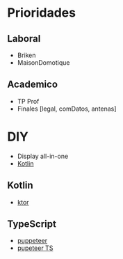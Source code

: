 # Prioridades

## Laboral

- Briken
- MaisonDomotique

## Academico

- TP Prof
- Finales [legal, comDatos, antenas]

# DIY

- Display all-in-one
- [Kotlin](https://www.raywenderlich.com/11593767-functional-programming-with-kotlin-and-arrow-algebraic-data-types#toc-anchor-002)


## Kotlin

- [ktor](https://ktor.io/)

## TypeScript

- [puppeteer](https://github.com/puppeteer/puppeteer)
- [pupeteer TS](https://www.lewuathe.com/using-puppeteer-in-typescript.html)
